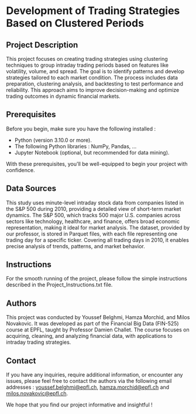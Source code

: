 # Development of Trading Strategies Based on Clustered Periods

## Project Description

This project focuses on creating trading strategies using clustering techniques to group intraday trading periods based on features like volatility, volume, and spread. The goal is to identify patterns and develop strategies tailored to each market condition. The process includes data preparation, clustering analysis, and backtesting to test performance and reliability. This approach aims to improve decision-making and optimize trading outcomes in dynamic financial markets.

## Prerequisites

Before you begin, make sure you have the following installed :
- Python (version 3.10.0 or more).
- The following Python libraries : NumPy, Pandas, ...
- Jupyter Notebook (optional, but recommended for data mining).

With these prerequisites, you'll be well-equipped to begin your project with confidence.

## Data Sources

This study uses minute-level intraday stock data from companies listed in the S&P 500 during 2010, providing a detailed view of short-term market dynamics. The S&P 500, which tracks 500 major U.S. companies across sectors like technology, healthcare, and finance, offers broad economic representation, making it ideal for market analysis. The dataset, provided by our professor, is stored in Parquet files, with each file representing one trading day for a specific ticker. Covering all trading days in 2010, it enables precise analysis of trends, patterns, and market behavior.

## Instructions

For the smooth running of the project, please follow the simple instructions described in the Project_Instructions.txt file.

## Authors

This project was conducted by Youssef Belghmi, Hamza Morchid, and Milos Novakovic. It was developed as part of the Financial Big Data (FIN-525) course at EPFL, taught by Professor Damien Challet. The course focuses on acquiring, cleaning, and analyzing financial data, with applications to intraday trading strategies.

## Contact
If you have any inquiries, require additional information, or encounter any issues, please feel free to contact the authors via the following email addresses : youssef.belghmi@epfl.ch, hamza.morchid@epfl.ch and milos.novakovic@epfl.ch.

We hope that you find our project informative and insightful !
